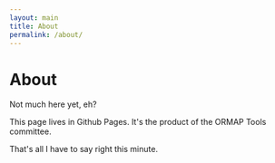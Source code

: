 ```yaml
---
layout: main
title: About
permalink: /about/
---
```

# About

Not much here yet, eh?

This page lives in Github Pages.
It's the product of the ORMAP Tools committee.

That's all I have to say right this minute.
